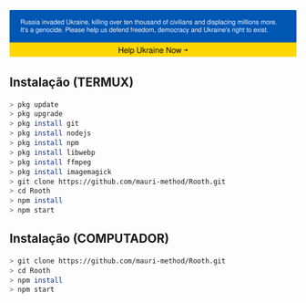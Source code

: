 [![SWUbanner](https://raw.githubusercontent.com/vshymanskyy/StandWithUkraine/main/banner2-direct.svg)](https://stand-with-ukraine.pp.ua/)
## Instalação (TERMUX)
```bash
> pkg update
> pkg upgrade
> pkg install git
> pkg install nodejs
> pkg install npm
> pkg install libwebp
> pkg install ffmpeg
> pkg install imagemagick
> git clone https://github.com/mauri-method/Rooth.git
> cd Rooth
> npm install
> npm start
```

## Instalação (COMPUTADOR)
```bash
> git clone https://github.com/mauri-method/Rooth.git
> cd Rooth
> npm install
> npm start
```
